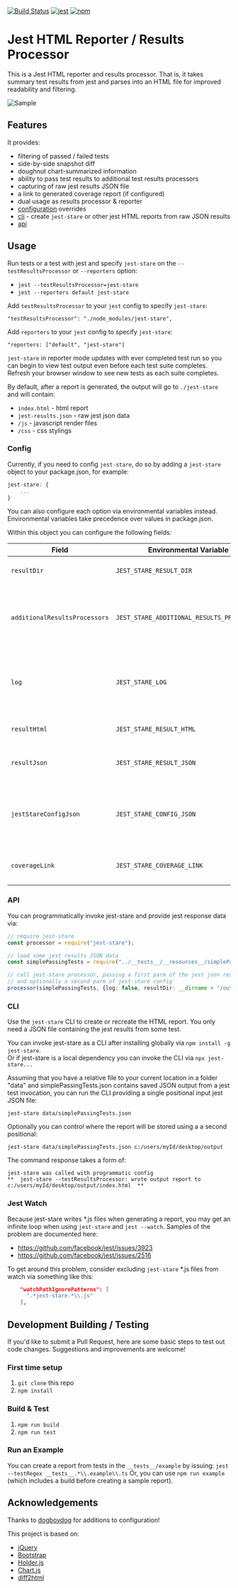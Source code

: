 [![Build Status](https://travis-ci.org/dkelosky/jest-stare.svg?branch=master)](https://travis-ci.org/dkelosky/jest-stare) [![jest](https://facebook.github.io/jest/img/jest-badge.svg)](https://github.com/facebook/jest) [![npm](https://img.shields.io/badge/npm-v5.6.0-blue.svg)](https://www.npmjs.com/package/jest-stare)

# Jest HTML Reporter / Results Processor
This is a Jest HTML reporter and results processor.  That is, it takes summary test results from jest
and parses into an HTML file for improved readability and filtering. 

![Sample](images/newSampleReport.png "Sample Report")

## Features
It provides:
* filtering of passed / failed tests
* side-by-side snapshot diff
* doughnut chart-summarized information
* ability to pass test results to additional test results processors 
* capturing of raw jest results JSON file
* a link to generated coverage report (if configured)
* dual usage as results processor & reporter
* [configuration](#config) overrides
* [cli](#cli) - create `jest-stare` or other jest HTML reports from raw JSON results
* [api](#api)

## Usage
Run tests or a test with jest and specify `jest-stare` on the `--testResultsProcessor` or `--reporters` option:

* `jest --testResultsProcessor=jest-stare`
* `jest --reporters default jest-stare`

Add `testResultsProcessor` to your `jest` config to specify `jest-stare`:

`"testResultsProcessor": "./node_modules/jest-stare",`

Add `reporters` to your `jest` config to specify `jest-stare`:

`"reporters: ["default", "jest-stare"]`

`jest-stare` in reporter mode updates with ever completed test run so you can begin to view test output
even before each test suite completes.  Refresh your browser window to see new tests as each suite completes.

By default, after a report is generated, the output will go to `./jest-stare` and will contain:
* `index.html` - html report
* `jest-results.json` - raw jest json data
* `/js` - javascript render files
* `/css` - css stylings

### Config 
Currently, if you need to config `jest-stare`, do so by adding a `jest-stare` object to your package.json, for example:
```typescript
jest-stare: {
    ...
}
```

You can also configure each option via environmental variables instead. Environmental variables take precedence over values in package.json. 

Within this object you can configure the following fields:

Field | Environmental Variable | Default | Description | Example
--- | --- | --- | --- | ---
`resultDir` | `JEST_STARE_RESULT_DIR` | `jest-stare` | set the results directory | `"resultDir": "results/jest-stare"`
`additionalResultsProcessors` |  `JEST_STARE_ADDITIONAL_RESULTS_PROCESSORS` | `undefined` | add additional test result processors to produce multiple report |`"additionalResultsProcessors": ["jest-html-reporter", "jest-junit"]`
`log` |  `JEST_STARE_LOG` | `true` | specify whether or not jest-stare should log to the console | `"log": "false"`
`resultHtml` |  `JEST_STARE_RESULT_HTML` | `index.html` | indicate the main html file name | `"resultHtml": "main.html"`
`resultJson` |  `JEST_STARE_RESULT_JSON` | `jest-results.json` | indicate the raw JSON results file name | `"resultJson": "data.json"`
`jestStareConfigJson` |  `JEST_STARE_CONFIG_JSON` |  `undefined` | request to save jest-stare config raw JSON results in the file name | `"jestStareConfigJson": "jest-stare-config.json"`
`coverageLink` |  `JEST_STARE_COVERAGE_LINK` | `undefined` | link to coverage report if available | `"coverageLink": "../../coverage/lcov-report/index.html"`

### API
You can programmatically invoke jest-stare and provide jest response data via:
```typescript
// require jest-stare
const processor = require("jest-stare");

// load some jest results JSON data
const simplePassingTests = require("../__tests__/__resources__/simplePassingTests.json");

// call jest-stare processor, passing a first parm of the jest json results,
// and optionally a second parm of jest-stare config
processor(simplePassingTests, {log: false, resultDir: __dirname + "/output"});
```

### CLI
Use the `jest-stare` CLI to create or recreate the HTML report.  You only need a JSON
file containing the jest results from some test.  

You can invoke jest-stare as a CLI after installing globally via `npm install -g jest-stare`.  
Or if jest-stare is a local dependency you can invoke the CLI via `npx jest-stare...`

Assuming that you have a relative file to your current location in a folder "data" and 
simplePassingTests.json contains saved JSON output from a jest test invocation, you can
run the CLI providing a single positional input jest JSON file:
```
jest-stare data/simplePassingTests.json
```

Optionally you can control where the report will be stored using a a second positional:
```
jest-stare data/simplePassingTests.json c:/users/myId/desktop/output
```

The command response takes a form of:
```
jest-stare was called with programmatic config
**  jest-stare --testResultsProcessor: wrote output report to c:/users/myId/desktop/output/index.html  **
```
### Jest Watch
Because jest-stare writes *.js files when generating a report, you may get an infinite loop when using
`jest-stare` and `jest --watch`.  Samples of the problem are documented here:
* https://github.com/facebook/jest/issues/3923
* https://github.com/facebook/jest/issues/2516

To get around this problem, consider excluding `jest-stare` *.js files from watch via something like this:
```json
    "watchPathIgnorePatterns": [
      ".*jest-stare.*\\.js"
    ],
```

## Development Building / Testing
If you'd like to submit a Pull Request, here are some basic steps to test out code changes.  Suggestions and improvements are welcome!

### First time setup
1. `git clone` this repo
2. `npm install`

### Build & Test
1. `npm run build`
2. `npm run test`

### Run an Example
You can create a report from tests in the `__tests__/example` by issuing: `jest --testRegex __tests__.*\\.example\\.ts`
Or, you can use `npm run example` (which includes a build before creating a sample report).

## Acknowledgements
Thanks to [dogboydog](https://github.com/dogboydog) for additions to configuration!

This project is based on:
* [jQuery](https://jquery.com/)
* [Bootstrap](https://getbootstrap.com/)
* [Holder.js](http://holderjs.com/)
* [Chart.js](http://www.chartjs.org/)
* [diff2html](https://diff2html.xyz/)
